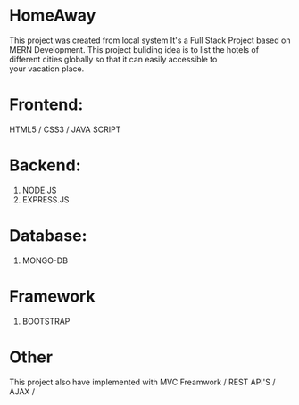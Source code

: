 
# HomeAway

 This project was created from local system
 It's a Full Stack Project based on MERN Development.  This project buliding idea is to list the hotels of different cities globally so that it can easily accessible to    
 your vacation place.
 
#  Frontend:
 HTML5 / CSS3 / JAVA SCRIPT

# Backend:
1. NODE.JS
2. EXPRESS.JS

# Database:
1. MONGO-DB

# Framework
1. BOOTSTRAP

# Other
  This project also have implemented with  MVC Freamwork / REST API'S / AJAX / 

  


